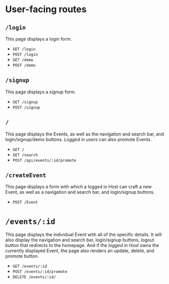 # User-facing routes

## `/login`

This page displays a login form.

*  `GET /login`
*  `POST /login`
*  `GET /demo`
*  `POST /demo`

## `/signup`

This page displays a signup form.

*  `GET /signup`
*  `POST /signup`

## `/`

This page displays the Events, as well as the navigation and search bar, and login/signup/demo buttons. _Logged in users_ can also promote Events.

* `GET /`
* `GET /search`
* `POST /api/events/:id/promote`

## `/createEvent`

This page displays a form with which a logged in Host can craft a new Event, as well as a navigation and search bar, and login/signup buttons. 

* `POST /Event`

# `/events/:id`

This page displays the individual Event with all of the specific details. It will also display the navigation and search bar, login/signup buttons, logout button that redirects to the homepage. And if the _logged in Host_ owns the currently displayed Event, the page also renders an update, delete, and promote button.

* `GET /events/:id`
* `POST /events/:id/promote`
* `DELETE /events/:id/`